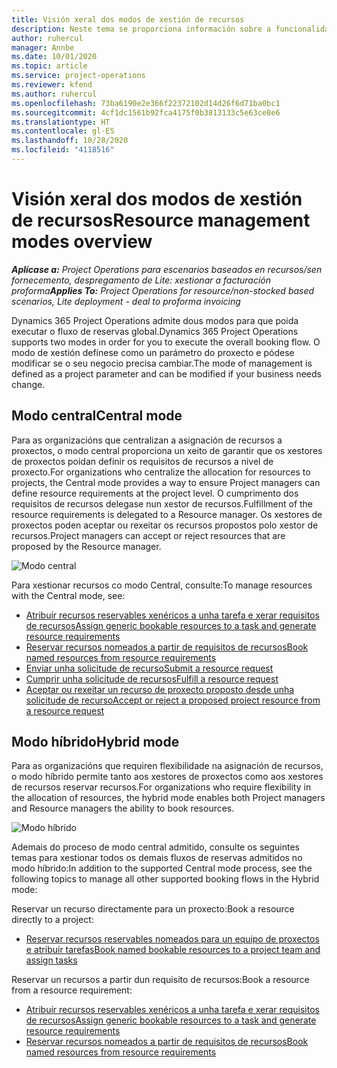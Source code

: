 ```yaml
---
title: Visión xeral dos modos de xestión de recursos
description: Neste tema se proporciona información sobre a funcionalidade de xestión de recursos en Dynamics 365 Project Operations.
author: ruhercul
manager: Annbe
ms.date: 10/01/2020
ms.topic: article
ms.service: project-operations
ms.reviewer: kfend
ms.author: ruhercul
ms.openlocfilehash: 73ba6190e2e366f22372102d14d26f6d71ba0bc1
ms.sourcegitcommit: 4cf1dc1561b92fca4175f0b3813133c5e63ce8e6
ms.translationtype: HT
ms.contentlocale: gl-ES
ms.lasthandoff: 10/28/2020
ms.locfileid: "4118516"
---
```

# <a name="resource-management-modes-overview"></a><span data-ttu-id="1fdbb-103">Visión xeral dos modos de xestión de recursos</span><span class="sxs-lookup"><span data-stu-id="1fdbb-103">Resource management modes overview</span></span>

<span data-ttu-id="1fdbb-104">_**Aplícase a:** Project Operations para escenarios baseados en recursos/sen fornecemento, despregamento de Lite: xestionar a facturación proforma_</span><span class="sxs-lookup"><span data-stu-id="1fdbb-104">_**Applies To:** Project Operations for resource/non-stocked based scenarios, Lite deployment - deal to proforma invoicing_</span></span>


<span data-ttu-id="1fdbb-105">Dynamics 365 Project Operations admite dous modos para que poida executar o fluxo de reservas global.</span><span class="sxs-lookup"><span data-stu-id="1fdbb-105">Dynamics 365 Project Operations supports two modes in order for you to execute the overall booking flow.</span></span> <span data-ttu-id="1fdbb-106">O modo de xestión defínese como un parámetro do proxecto e pódese modificar se o seu negocio precisa cambiar.</span><span class="sxs-lookup"><span data-stu-id="1fdbb-106">The mode of management is defined as a project parameter and can be modified if your business needs change.</span></span>    

## <a name="central-mode"></a><span data-ttu-id="1fdbb-107">Modo central</span><span class="sxs-lookup"><span data-stu-id="1fdbb-107">Central mode</span></span>
<span data-ttu-id="1fdbb-108">Para as organizacións que centralizan a asignación de recursos a proxectos, o modo central proporciona un xeito de garantir que os xestores de proxectos poidan definir os requisitos de recursos a nivel de proxecto.</span><span class="sxs-lookup"><span data-stu-id="1fdbb-108">For organizations who centralize the allocation for resources to projects, the Central mode provides a way to ensure Project managers can define resource requirements at the project level.</span></span> <span data-ttu-id="1fdbb-109">O cumprimento dos requisitos de recursos delegase nun xestor de recursos.</span><span class="sxs-lookup"><span data-stu-id="1fdbb-109">Fulfillment of the resource requirements is delegated to a Resource manager.</span></span> <span data-ttu-id="1fdbb-110">Os xestores de proxectos poden aceptar ou rexeitar os recursos propostos polo xestor de recursos.</span><span class="sxs-lookup"><span data-stu-id="1fdbb-110">Project managers can accept or reject resources that are proposed by the Resource manager.</span></span>

![Modo central](./media/resource-management-central.png)

<span data-ttu-id="1fdbb-112">Para xestionar recursos co modo Central, consulte:</span><span class="sxs-lookup"><span data-stu-id="1fdbb-112">To manage resources with the Central mode, see:</span></span>

- [<span data-ttu-id="1fdbb-113">Atribuír recursos reservables xenéricos a unha tarefa e xerar requisitos de recursos</span><span class="sxs-lookup"><span data-stu-id="1fdbb-113">Assign generic bookable resources to a task and generate resource requirements</span></span>](https://docs.microsoft.com/dynamics365/project-service/assign-generic-bookable-resource)
- [<span data-ttu-id="1fdbb-114">Reservar recursos nomeados a partir de requisitos de recursos</span><span class="sxs-lookup"><span data-stu-id="1fdbb-114">Book named resources from resource requirements</span></span>](https://docs.microsoft.com/dynamics365/project-service/book-named-resource)
- [<span data-ttu-id="1fdbb-115">Enviar unha solicitude de recurso</span><span class="sxs-lookup"><span data-stu-id="1fdbb-115">Submit a resource request</span></span>](https://docs.microsoft.com/dynamics365/project-service/submit-resource-request)
- [<span data-ttu-id="1fdbb-116">Cumprir unha solicitude de recursos</span><span class="sxs-lookup"><span data-stu-id="1fdbb-116">Fulfill a resource request</span></span>](https://docs.microsoft.com/dynamics365/project-service/resource-management-fulfill-requests)
- [<span data-ttu-id="1fdbb-117">Aceptar ou rexeitar un recurso de proxecto proposto desde unha solicitude de recurso</span><span class="sxs-lookup"><span data-stu-id="1fdbb-117">Accept or reject a proposed project resource from a resource request</span></span>](https://docs.microsoft.com/dynamics365/project-service/accept-reject-proposed-resource)

## <a name="hybrid-mode"></a><span data-ttu-id="1fdbb-118">Modo híbrido</span><span class="sxs-lookup"><span data-stu-id="1fdbb-118">Hybrid mode</span></span>
<span data-ttu-id="1fdbb-119">Para as organizacións que requiren flexibilidade na asignación de recursos, o modo híbrido permite tanto aos xestores de proxectos como aos xestores de recursos reservar recursos.</span><span class="sxs-lookup"><span data-stu-id="1fdbb-119">For organizations who require flexibility in the allocation of resources, the hybrid mode enables both Project managers and Resource managers the ability to book resources.</span></span>

![Modo híbrido](./media/resource-management-hybrid.png)

<span data-ttu-id="1fdbb-121">Ademais do proceso de modo central admitido, consulte os seguintes temas para xestionar todos os demais fluxos de reservas admitidos no modo híbrido:</span><span class="sxs-lookup"><span data-stu-id="1fdbb-121">In addition to the supported Central mode process, see the following topics to manage all other supported booking flows in the Hybrid mode:</span></span>

<span data-ttu-id="1fdbb-122">Reservar un recurso directamente para un proxecto:</span><span class="sxs-lookup"><span data-stu-id="1fdbb-122">Book a resource directly to a project:</span></span>
- [<span data-ttu-id="1fdbb-123">Reservar recursos reservables nomeados para un equipo de proxectos e atribuír tarefas</span><span class="sxs-lookup"><span data-stu-id="1fdbb-123">Book named bookable resources to a project team and assign tasks</span></span>](https://docs.microsoft.com/dynamics365/project-service/assign-named-bookable-resource)

<span data-ttu-id="1fdbb-124">Reservar un recursos a partir dun requisito de recursos:</span><span class="sxs-lookup"><span data-stu-id="1fdbb-124">Book a resource from a resource requirement:</span></span>
- [<span data-ttu-id="1fdbb-125">Atribuír recursos reservables xenéricos a unha tarefa e xerar requisitos de recursos</span><span class="sxs-lookup"><span data-stu-id="1fdbb-125">Assign generic bookable resources to a task and generate resource requirements</span></span>](https://docs.microsoft.com/dynamics365/project-service/assign-generic-bookable-resource)
- [<span data-ttu-id="1fdbb-126">Reservar recursos nomeados a partir de requisitos de recursos</span><span class="sxs-lookup"><span data-stu-id="1fdbb-126">Book named resources from resource requirements</span></span>](https://docs.microsoft.com/dynamics365/project-service/book-named-resource)
